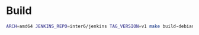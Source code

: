 # Build

```bash
ARCH=amd64 JENKINS_REPO=inter6/jenkins TAG_VERSION=v1 make build-debian_inter6_jdk17
```
